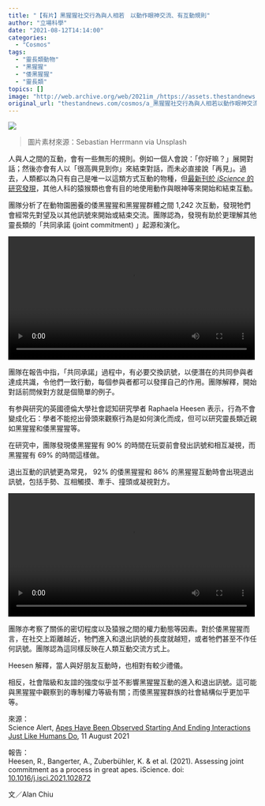 ```yaml
---
title: "【有片】黑猩猩社交行為與人相若　以動作眼神交流、有互動規則"
author: "立場科學"
date: "2021-08-12T14:14:00"
categories:
  - "Cosmos"
tags:
  - "靈長類動物"
  - "黑猩猩"
  - "倭黑猩猩"
  - "靈長類"
topics: []
image: "http://web.archive.org/web/2021im_/https://assets.thestandnews.com/media/photos/%E9%BB%91%E7%8C%A9%E7%8C%A9_pdK9ZHb.png"
original_url: "thestandnews.com/cosmos/a_黑猩猩社交行為與人相若以動作眼神交流有互動規則"
---
```

![](http://web.archive.org/web/2021im_/https://assets.thestandnews.com/media/photos/%E9%BB%91%E7%8C%A9%E7%8C%A9_pdK9ZHb.png)
> 圖片素材來源：Sebastian Herrmann via Unsplash

人與人之間的互動，會有一些無形的規則。例如一個人會說：「你好嘛？」展開對話；然後亦會有人以「很高興見到你」來結束對話，而未必直接說「再見」。過去，人類都以為只有自己是唯一以這類方式互動的物種，但[最新刊於 _iScience_ 的研究發現](http://web.archive.org/web/20211229133006/https://doi.org/10.3389/fpubh.2021.695139)，其他人科的猿猴類也會有目的地使用動作與眼神等來開始和結束互動。

團隊分析了在動物園圈養的倭黑猩猩和黑猩猩群體之間 1,242 次互動，發現牠們會經常先對望及以其他訊號來開始或結束交流。團隊認為，發現有助於更理解其他靈長類的「共同承諾 (joint commitment) 」起源和演化。

<video controls="" width="500"><source src="http://web.archive.org/web/2021im_/https://scx2.b-cdn.net/gfx/video/2021/like-humans-apes-commu.mp4" type="video/mp4"></video>

團隊在報告中指，「共同承諾」過程中，有必要交換訊號，以便潛在的共同參與者達成共識，令他們一致行動，每個参與者都可以發揮自己的作用。團隊解釋，開始對話前問候對方就是個簡單的例子。

有参與研究的英國德倫大學社會認知研究學者 Raphaela Heesen 表示，行為不會變成化石：學者不能挖出骨頭來觀察行為是如何演化而成，但可以研究靈長類近親如黑猩猩和倭黑猩猩等。

在研究中，團隊發現倭黑猩猩有 90% 的時間在玩耍前會發出訊號和相互凝視，而黑猩猩有 69% 的時間這樣做。

退出互動的訊號更為常見， 92% 的倭黑猩猩和 86% 的黑猩猩互動時會出現退出訊號，包括手勢、互相觸摸、牽手、撞頭或凝視對方。

<video controls="" width="500"><source src="http://web.archive.org/web/2021im_/https://scx2.b-cdn.net/gfx/video/2021/like-humans-apes-commu-1.mp4" type="video/mp4"></video>

團隊亦考察了關係的密切程度以及猿猴之間的權力動態等因素。對於倭黑猩猩而言，在社交上距離越近，牠們進入和退出訊號的長度就越短，或者牠們甚至不作任何訊號。團隊認為這同樣反映在人類互動交流方式上。

Heesen 解釋，當人與好朋友互動時，也相對有較少禮儀。

相反，社會階級和友誼的強度似乎並不影響黑猩猩互動的進入和退出訊號。這可能與黑猩猩中觀察到的專制權力等級有關；而倭黑猩猩群族的社會結構似乎更加平等。

來源：  
Science Alert, [Apes Have Been Observed Starting And Ending Interactions Just Like Humans Do](http://web.archive.org/web/20211229133006/https://www.sciencealert.com/apes-observed-using-purposeful-signals-to-start-and-end-interactions), 11 August 2021

報告：  
Heesen, R., Bangerter, A., Zuberbühler, K. & et al. (2021). Assessing joint commitment as a process in great apes. iScience. doi: [10.1016/j.isci.2021.102872](http://web.archive.org/web/20211229133006/https://doi.org/10.1016/j.isci.2021.102872)

文／Alan Chiu